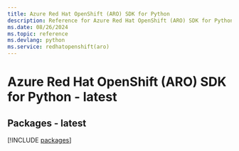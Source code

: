 ```yaml
---
title: Azure Red Hat OpenShift (ARO) SDK for Python
description: Reference for Azure Red Hat OpenShift (ARO) SDK for Python
ms.date: 08/26/2024
ms.topic: reference
ms.devlang: python
ms.service: redhatopenshift(aro)
---
```

# Azure Red Hat OpenShift (ARO) SDK for Python - latest
## Packages - latest
[!INCLUDE [packages](red-hat-openshift-(aro)-index.md)]